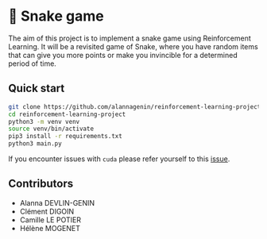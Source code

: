 # :snake: Snake game

The aim of this project is to implement a snake game using Reinforcement Learning.
It will be a revisited game of Snake, where you have random items that can give you more points or make you invincible for a determined period of time.

## Quick start

```bash
git clone https://github.com/alannagenin/reinforcement-learning-project
cd reinforcement-learning-project
python3 -m venv venv
source venv/bin/activate
pip3 install -r requirements.txt
python3 main.py
```

If you encounter issues with `cuda` please refer yourself to this [issue](https://github.com/pytorch/pytorch/issues/30664).

## Contributors

- Alanna DEVLIN-GENIN
- Clément DIGOIN
- Camille LE POTIER
- Hélène MOGENET
